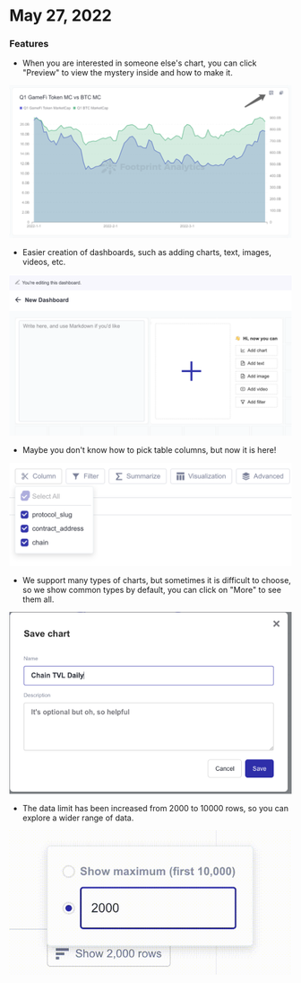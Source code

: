 # May 27, 2022

### Features

* When you are interested in someone else's chart, you can click "Preview" to view the mystery inside and how to make it.

![](<../.gitbook/assets/image (44) (1).png>)

* Easier creation of dashboards, such as adding charts, text, images, videos, etc.

![](<../.gitbook/assets/image (33).png>)

* Maybe you don't know how to pick table columns, but now it is here!

![](<../.gitbook/assets/image (45) (1).png>)

* We support many types of charts, but sometimes it is difficult to choose, so we show common types by default, you can click on "More" to see them all.

![](<../.gitbook/assets/image (32).png>)

* The data limit has been increased from 2000 to 10000 rows, so you can explore a wider range of data.

![](<../.gitbook/assets/Kapture 2022-05-27 at 16.11.27.gif>)
